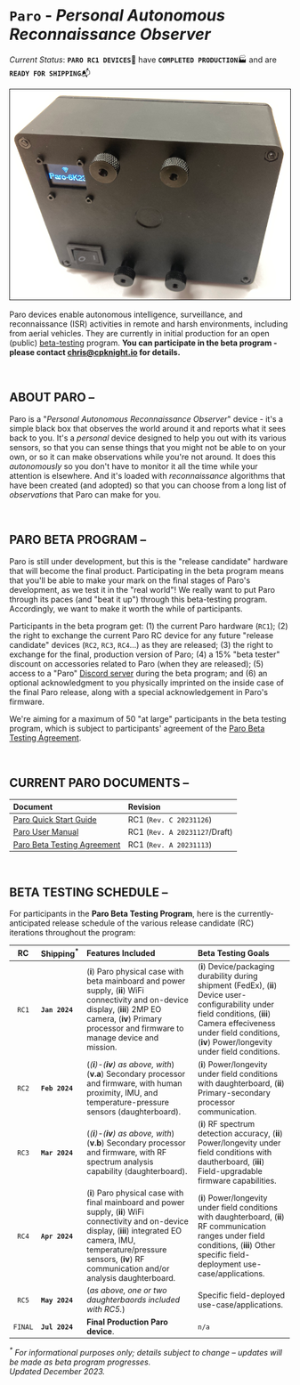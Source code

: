 # `Paro` - _Personal Autonomous Reconnaissance Observer_

_Current Status_: **`PARO RC1 DEVICES`**:robot: have **`COMPLETED PRODUCTION`**:factory: and are **`READY FOR SHIPPING`**:mailbox_with_mail:

<img src="content/PARO-019P-reference-800px.png" border="1" />

Paro devices enable autonomous intelligence, surveillance, and reconnaissance (ISR) activities in remote and harsh environments, including from aerial vehicles. They are currently in initial production for an open (public) [beta-testing](https://www.howtogeek.com/758686/what-is-beta-testing/) program. **You can participate in the beta program - please contact [chris@cpknight.io](mailto:chris@cpknight.io) for details.**

<br />

## ABOUT PARO &ndash;

Paro is a "_Personal Autonomous Reconnaissance Observer_" device - it's a simple black box that observes the world around it and reports what it sees back to you. It's a _personal_ device designed to help you out with its various sensors, so that you can sense things that you might not be able to on your own, or so it can make observations while you're not around. It does this _autonomously_ so you don't have to monitor it all the time while your attention is elsewhere. And it's loaded with _reconnaissance_ algorithms that have been created (and adopted) so that you can choose from a long list of _observations_ that Paro can make for you. 

<br />

## PARO BETA PROGRAM &ndash;

Paro is still under development, but this is the "release candidate" hardware that will become the final product. Participating in the beta program means that you'll be able to make your mark on the final stages of Paro's development, as we test it in the "real world"! We really want to put Paro through its paces (and "beat it up") through this beta-testing program. Accordingly, we want to make it worth the while of participants. 

Participants in the beta program get: (1) the current Paro hardware (`RC1`); (2) the right to exchange the current Paro RC device for any future "release candidate" devices (`RC2`, `RC3`, `RC4`...) as they are released; (3) the right to exchange for the final, production version of Paro; (4) a 15% "beta tester" discount on accessories related to Paro (when they are released); (5) access to a "Paro" [Discord server](https://discord.gg/559vStdxvp) during the beta program; and (6) an optional acknowledgment to you physically imprinted on the inside case of the final Paro release, along with a special acknowledgement in Paro's firmware.

We're aiming for a maximum of 50 "at large" participants in the beta testing program, which is subject to participants' agreement of the [Paro Beta Testing Agreement](content/PARO-RC1-Beta-Testing-Agreement.md).

<br />

## CURRENT PARO DOCUMENTS &ndash;

| Document | Revision |
| :------- | :------- |
| [Paro Quick Start Guide](content/PARO-RC1-Quick-Start-Guide.pdf)| RC1 (`Rev. C 20231126`) |
| [Paro User Manual](content/PARO-RC1-User-Manual.pdf) | RC1 (`Rev. A 20231127`/Draft) |
| [Paro Beta Testing Agreement](content/PARO-RC1-Beta-Testing-Agreement.md) | RC1 (`Rev. A 20231113`) |

<br />

## BETA TESTING SCHEDULE &ndash;

For participants in the **Paro Beta Testing Program**, here is the currently-anticipated release schedule of the various release candidate (RC) iterations throughout the program:

| RC  | Shipping<sup>*</sup> | Features Included | Beta Testing Goals |
| :-: | :------------------- | :---------------- | :----------------- |
| `RC1` | **`Jan 2024`** | (**i**) Paro physical case with beta mainboard and power supply, (**ii**) WiFi connectivity and on-device display, (**iii**) 2MP EO camera, (**iv**) Primary processor and firmware to manage device and mission. | (**i**) Device/packaging durability during shipment (FedEx), (**ii**) Device user-configurability under field conditions, (**iii**) Camera effeciveness under field conditions, (**iv**) Power/longevity under field conditions. |
| `RC2` | **`Feb 2024`** | (_(**i**)-(**iv**) as above, with_) (**v.a**) Secondary processor and firmware, with human proximity, IMU, and temperature-pressure sensors (daughterboard). | (**i**) Power/longevity under field conditions with daughterboard, (**ii**) Primary-secondary processor communication. |
| `RC3` | **`Mar 2024`** | (_(**i**)-(**iv**) as above, with_) (**v.b**) Secondary processor and firmware, with RF spectrum analysis capability (daughterboard). | (**i**) RF spectrum detection accuracy, (**ii**) Power/longevity under field conditions with dautherboard, (**iii**) Field-upgradable firmware capabilities. |
| `RC4` | **`Apr 2024`** | (**i**) Paro physical case with final mainboard and power supply, (**ii**) WiFi connectivity and on-device display, (**iii**) integrated EO camera, IMU, temperature/pressure sensors, (**iv**) RF communication and/or analysis daughterboard. | (**i**) Power/longevity under field conditions with daughterboard, (**ii**) RF communication ranges under field conditions, (**iii**) Other specific field-deployment use-case/applications. | 
| `RC5` | **`May 2024`** |  (_as above, one or two daughterbaords included with RC5._) | Specific field-deployed use-case/applications. |
| `FINAL` | **`Jul 2024`** | **Final Production Paro device**. | `n/a` |

 _<sup>*</sup> For informational purposes only; details subject to change &ndash; updates will be made as beta program progresses.<br />Updated December 2023._
